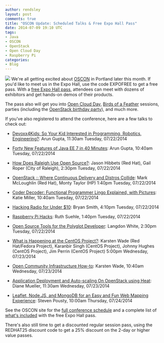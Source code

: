 ```yaml
---
author: rendsley
layout: post
comments: true
title: "OSCON Update: Scheduled Talks & Free Expo Hall Pass"
date: 2014-07-09 19:10 UTC
tags:
- Java
- OSCON
- OpenStack
- Open Cloud Day
- Raspberry Pi
categories:
- Blog
---
```

![](blog/oscon-logo.jpg)
We're all getting excited about [OSCON](http://www.oscon.com/oscon2014) in Portland later this month. If you'd like to meet us in the Expo Hall, use the code EXPOFREE to get a free pass. With a [free Expo Hall pass](http://www.oscon.com/oscon2014/public/content/expoplus?imm_mid=0bf617&cmp=em-prog-confreg-home-os14_em7_eh_plus_pass_sol), attendees can meet with dozens of exhibitors and get hands-on demos of their products. 

The pass also will get you into [Open Cloud Day](http://community.redhat.com/blog/2014/07/join-us-for-open-cloud-day-at-oscon/), [Birds of a Feather](http://www.oscon.com/oscon2014/public/cfp/327) sessions, parties (including the [OpenStack birthday party](http://www.oscon.com/oscon2014/public/schedule/detail/37476)), and much more.

If you've also registered to attend the conference, here are a few talks to check out:

* [Devoxx4Kids: So Your Kid Interested in Programming, Robotics, Engineering?](http://www.oscon.com/oscon2014/public/schedule/detail/33648): Arun Gupta, 11:30am Tuesday, 07/22/2014 

* [Forty New Features of Java EE 7 in 40 Minutes](http://www.oscon.com/oscon2014/public/schedule/detail/33689): Arun Gupta, 10:40am Tuesday, 07/22/2014 

* [How Does Raleigh Use Open Source?](http://www.oscon.com/oscon2014/public/schedule/detail/34430): Jason Hibbets (Red Hat), Gail Roper (City of Raleigh), 2:30pm Tuesday, 07/22/2014 

* [OpenStack :: Where Continuous Delivery and Distros Collide](http://www.oscon.com/oscon2014/public/schedule/detail/34632): Mark McLoughlin (Red Hat), Monty Taylor (HP) 1:40pm Tuesday, 07/22/2014 

* [Coder Decoder: Functional Programmer Lingo Explained, with Pictures](http://www.oscon.com/oscon2014/public/schedule/detail/35493): Katie Miller, 10:40am Tuesday, 07/22/2014 

* [Hacking Radio for Under $10](http://www.oscon.com/oscon2014/public/schedule/detail/34921): Bryan Smith, 4:10pm Tuesday, 07/22/2014 

* [Raspberry Pi Hacks](http://www.oscon.com/oscon2014/public/schedule/detail/34018): Ruth Suehle, 1:40pm Tuesday, 07/22/2014 

* [Open Source Tools for the Polyglot Developer](http://www.oscon.com/oscon2014/public/schedule/detail/34944): Langdon White, 2:30pm Tuesday, 07/22/2014 

* [What is Happening at the CentOS Project?](http://www.oscon.com/oscon2014/public/schedule/detail/34705): Karsten Wade (Red Hat/Fedora Project), Karanbir Singh (CentOS Project), Johnny Hughes (CentOS Project), Jim Perrin (CentOS Project) 5:00pm Wednesday, 07/23/2014 

* [Open Community Infrastructure How-to](http://www.oscon.com/oscon2014/public/schedule/detail/34840): Karsten Wade, 10:40am Wednesday, 07/23/2014 

* [Application Deployment and Auto-scaling On OpenStack using Heat](http://www.oscon.com/oscon2014/public/schedule/detail/34162): Diane Mueller,
11:30am Wednesday, 07/23/2014 

* [Leaflet, Node.JS, and MongoDB for an Easy and Fun Web Mapping Experience](http://www.oscon.com/oscon2014/public/schedule/detail/33945): Steven Pousty, 10:00am Thursday, 07/24/2014 

See the OSCON site for the [full conference schedule](http://www.oscon.com/oscon2014/) and a complete list of [what's included](http://www.oscon.com/oscon2014/public/content/expoplus?imm_mid=0bf617&cmp=em-prog-confreg-home-os14_em7_eh_plus_pass_sol) with the free Expo Hall pass.

There's also still time to get a discounted regular session pass, using the REDHAT25 discount code to get a 25% discount on the 2-day or higher value passes.
